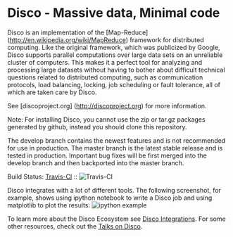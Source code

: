 Disco - Massive data, Minimal code
==================================

Disco is an implementation of the [Map-Reduce]
(http://en.wikipedia.org/wiki/MapReduce) framework for distributed computing. Like
the original framework, which was publicized by Google, Disco supports
parallel computations over large data sets on an unreliable cluster of
computers. This makes it a perfect tool for analyzing and processing large
datasets without having to bother about difficult technical questions
related to distributed computing, such as communication protocols, load
balancing, locking, job scheduling or fault tolerance, all of which are taken
care by Disco.

See [discoproject.org] (http://discoproject.org) for more information.

Note: For installing Disco, you cannot use the zip or tar.gz packages generated by github, instead you should clone this repository.

The develop branch contains the newest features and is not recommended for use
in production.  The master branch is the latest stable release and is tested in
production.  Important bug fixes will be first merged into the develop branch
and then backported into the master branch.

Build Status: [Travis-CI](http://travis-ci.org/discoproject/disco) :: ![Travis-CI](https://secure.travis-ci.org/discoproject/disco.png)

Disco integrates with a lot of different tools. The following screenshot,
for example, shows using ipython notebook to write a Disco job and using
matplotlib to plot the results:
![ipython example](https://raw.githubusercontent.com/discoproject/disco/develop/examples/ipython/ipython.png)

To learn more about the Disco Ecosystem see [Disco Integrations](https://github.com/discoproject/disco/wiki/Disco-Integration-With-Other-Softwares). For some other resources, check out the [Talks on Disco](https://github.com/discoproject/disco/wiki/Talks-about-Disco).
